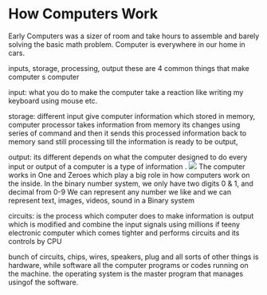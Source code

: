 # How Computers Work

Early Computers was a sizer of room and take hours to assemble and barely solving the basic math problem.
Computer is everywhere in our home in cars.

inputs, storage, processing, output these are 4 common things that make computer s computer 

input: what you do to make the computer take a reaction like writing my keyboard using mouse etc.

storage:  different input  give computer information which stored in memory, computer processor takes information from memory  its changes using series of command and then it sends this processed information back to memory sand still processing  till the information is ready to be output,

output: its different depends on what the computer designed to do 
every input or output of a computer is a type of information .
![](http://focus.org.pk/en/images/HowComputerWorks/images2.png)
The computer works in One and Zeroes which play a big role in how computers work on the inside.
In the binary number system, we only have two digits 0 & 1, and decimal from 0-9 
We can represent any number we like and we can represent text, images, videos, sound  in a Binary system

circuits: is the process which computer does to make information is output which is modified and combine the input signals using millions if teeny electronic computer which comes tighter and performs circuits and its controls by CPU

bunch of circuits, chips, wires, speakers, plug and all sorts of other things is hardware, while software all the computer programs or codes running on the machine.
the operating system is the master program that manages usingof the software.
